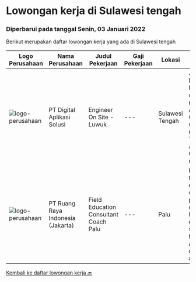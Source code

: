 
  # Lowongan kerja di Sulawesi tengah

  ### Diperbarui pada tanggal Senin, 03 Januari 2022

  Berikut merupakan daftar lowongan kerja yang ada di Sulawesi tengah

  |Logo Perusahaan | Nama Perusahaan | Judul Pekerjaan | Gaji Pekerjaan | Lokasi | Deskripsi | Tanggal diunggah | Pranala |
  | -------------- | --------------- | --------------- | --------- | --------- | -------------- | ------- | ----------- |
  |![logo-perusahaan](https://image-service-cdn.seek.com.au/803ca9e304087209684240b35ebd588ba2398a65/ee4dce1061f3f616224767ad58cb2fc751b8d2dc)|PT Digital Aplikasi Solusi|Engineer On Site - Luwuk|---|Sulawesi Tengah|Job Description: Performing operation and maintenance activities Communicating with manufacturer’s TAC (Technical Assistance Center) and/or utilizing...|Senin, 27 Desember 2021|https://www.jobstreet.co.id/id/job/engineer-on-site-luwuk-3733131?token=0~1ad082eb-dcd5-49a9-8e5e-db7617233f6b&sectionRank=1&jobId=jobstreet-id-job-3733131|
|![logo-perusahaan](https://image-service-cdn.seek.com.au/7eee59ea5934120f389dd02961ddcb6b62946481/ee4dce1061f3f616224767ad58cb2fc751b8d2dc)|PT Ruang Raya Indonesia (Jakarta)|Field Education Consultant Coach Palu|---|Palu|Ruangguru is a tech-enabled education company that provides a one-stop learning experience for students to have better access to quality content and...|Kamis, 23 Desember 2021|https://www.jobstreet.co.id/id/job/field-education-consultant-coach-palu-1030017364?token=0~1ad082eb-dcd5-49a9-8e5e-db7617233f6b&sectionRank=2&jobId=jobstreet-id-job-1030017364|


  [Kembali ke daftar lowongan kerja 🔙](../README.md#daftar-lowongan-kerja)
  